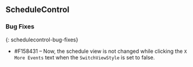 ## ScheduleControl

### Bug Fixes
{: schedulecontrol-bug-fixes}

* \#F158431 – Now, the schedule view is not changed while clicking the `X More Events` text when the `SwitchViewStyle` is set to false.
